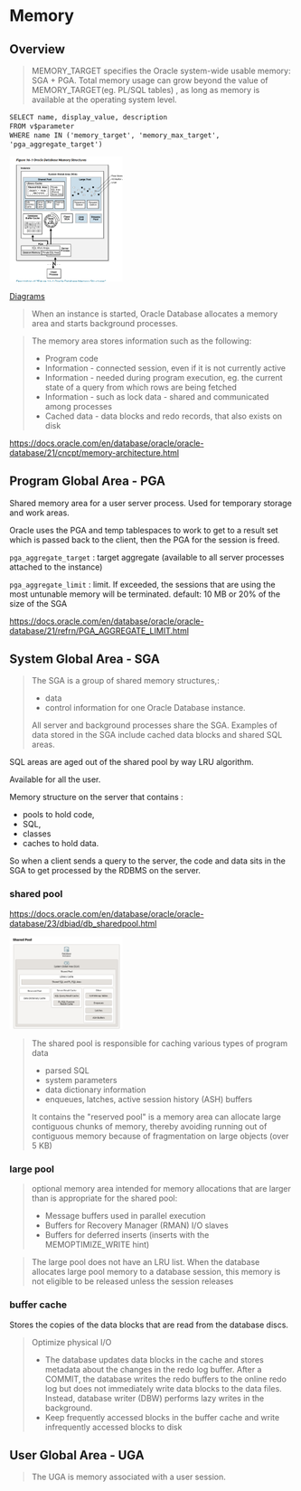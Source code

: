 # Memory

## Overview

> MEMORY_TARGET specifies the Oracle system-wide usable memory: SGA + PGA.
> Total memory usage can grow beyond the value of MEMORY_TARGET(eg. PL/SQL tables) , as long as memory is available at the operating system level.

```oracle
SELECT name, display_value, description 
FROM v$parameter 
WHERE name IN ('memory_target', 'memory_max_target', 'pga_aggregate_target')
```

<img src="overview.png" width="200" >

[Diagrams](https://docs.oracle.com/en/database/oracle/oracle-database/23/dbiad/db_dbinstance.html)

> When an instance is started, Oracle Database allocates a memory area and starts background processes.

> The memory area stores information such as the following:
>    - Program code
>    - Information - connected session, even if it is not currently active
>    - Information - needed during program execution, eg. the current state of a query from which rows are being fetched
>    - Information - such as lock data - shared and communicated among processes
>    - Cached data - data blocks and redo records, that also exists on disk

https://docs.oracle.com/en/database/oracle/oracle-database/21/cncpt/memory-architecture.html


## Program Global Area  - PGA

Shared memory area for a user server process.
Used for temporary storage and work areas. 

Oracle uses the PGA and temp tablespaces to work to get to a result set which is passed back to the client, then the PGA for the session is freed.

`pga_aggregate_target` : target aggregate (available to all server processes attached to the instance)

`pga_aggregate_limit` :  limit. If exceeded, the sessions that are using the most untunable memory will be terminated.
default: 10 MB or 20% of the size of the SGA

https://docs.oracle.com/en/database/oracle/oracle-database/21/refrn/PGA_AGGREGATE_LIMIT.html

## System Global Area - SGA

> The SGA is a group of shared memory structures,:
> - data
> - control information for one Oracle Database instance. 
> 
> All server and background processes share the SGA. 
> Examples of data stored in the SGA include cached data blocks and shared SQL areas.


SQL areas are aged out of the shared pool by way LRU algorithm.


Available for all the user.

Memory structure on the server that contains :
- pools to hold code, 
- SQL, 
- classes 
- caches to hold data. 

So when a client sends a query to the server, the code and data sits in the SGA to get processed by the RDBMS on the server.

### shared pool

https://docs.oracle.com/en/database/oracle/oracle-database/23/dbiad/db_sharedpool.html

<img src="shared-pool.png" width="200" >

> The shared pool is responsible for caching various types of program data
> - parsed SQL
> - system parameters
> - data dictionary information
> - enqueues, latches, active session history (ASH) buffers
> 
> It contains the "reserved pool" is a memory area can allocate large contiguous chunks of memory, thereby avoiding running out of contiguous memory because of fragmentation on large objects (over 5 KB)


### large pool

> optional memory area intended for memory allocations that are larger than is appropriate for the shared pool:
> - Message buffers used in parallel execution
> - Buffers for Recovery Manager (RMAN) I/O slaves
> - Buffers for deferred inserts (inserts with the MEMOPTIMIZE_WRITE hint)

> The large pool does not have an LRU list. When the database allocates large pool memory to a database session, this memory is not eligible to be released unless the session releases

### buffer cache 

Stores the copies of the data blocks that are read from the database discs. 

> Optimize physical I/O
> - The database updates data blocks in the cache and stores metadata about the changes in the redo log buffer. After a COMMIT, the database writes the redo buffers to the online redo log but does not immediately write data blocks to the data files. Instead, database writer (DBW) performs lazy writes in the background.
> - Keep frequently accessed blocks in the buffer cache and write infrequently accessed blocks to disk

## User Global Area - UGA

> The UGA is memory associated with a user session.
